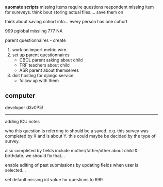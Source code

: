 __auomate scripts__
missing items
require questions
reepondent missing item for sureveys. 
think bout storing actual files.... save them on 

think about saving cohort info... every person has one cohort 


999 pglobal missiing
777 NA

parent questionnaires - create 

1. work on import metric wire. 
2. set up parent questionnaires 
    - CBCL parent asking about child 
    - TRF teachers about child
    - ASR parent about themselves
3. doit hosting for django service.  
    - follow up with them


computer
------------
developer
d3v0P5!


-----------------------------------
adding ICU notes

who this question is referring to should be a saved.
    e.g. this survey was completed by X and is about Y.
    this could maybe be decided by the type of survey. 

also completed by fields include mother/father/other
about child & birthdate. we should fix that...


enable editing of past submissions by updating fields when user is selected... 


set default missing int value for questions to 999